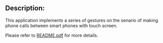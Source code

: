 <h2>Description:</h2>
<p>This application implements a series of gestures on the senario of making phone calls between smart phones with touch screen.</p>
<p>Please refer to <a href="http://www.muzigao.com/articles/onedollar_gesture_readme.pdf">README.pdf</a> for more details.</p>

